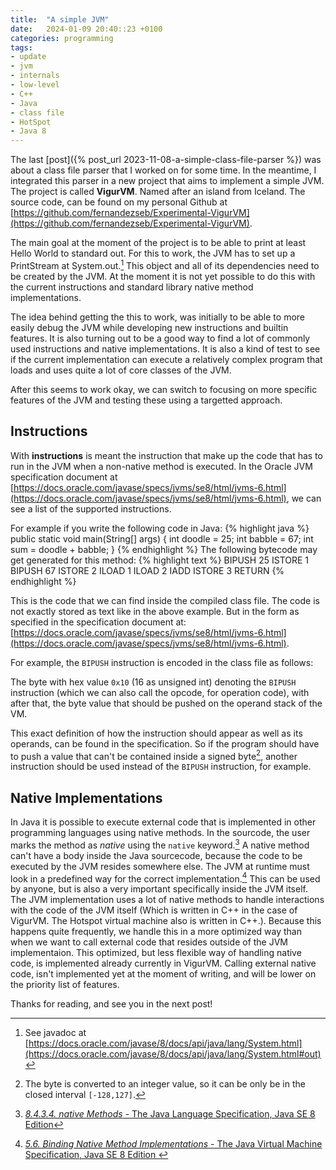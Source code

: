 ```yaml
---
title:  "A simple JVM"
date:   2024-01-09 20:40::23 +0100
categories: programming
tags:
- update
- jvm
- internals
- low-level
- C++
- Java
- class file
- HotSpot
- Java 8
---
```


The last [post]({% post_url 2023-11-08-a-simple-class-file-parser %}) was about a class file parser that I worked on for some time. In the meantime, I integrated this parser in a new project that aims to implement a simple JVM. The project is called **VigurVM**. Named after an island from Iceland.
The source code, can be found on my personal Github at [https://github.com/fernandezseb/Experimental-VigurVM](https://github.com/fernandezseb/Experimental-VigurVM).

The main goal at the moment of the project is to be able to print at least Hello World to standard out. For this to work, the JVM has to set up a PrintStream at System.out.[^1] This object and all of its dependencies need to be created by the JVM. At the moment it is not yet possible to do this with the current instructions and standard library native method implementations.

The idea behind getting the this to work, was initially to be able to more easily debug the JVM while developing new instructions and builtin features. It is also turning out to be a good way to find a lot of commonly used instructions and native implementations. It is also a kind of test to see if the current implementation can execute a relatively complex program that loads and uses quite a lot of core classes of the JVM.

After this seems to work okay, we can switch to focusing on more specific features of the JVM and testing these using a targetted approach.

## Instructions
With **instructions** is meant the instruction that make up the code that has to run in the JVM when a non-native method is executed. In the Oracle JVM specification document at [https://docs.oracle.com/javase/specs/jvms/se8/html/jvms-6.html](https://docs.oracle.com/javase/specs/jvms/se8/html/jvms-6.html), we can see a list of the supported instructions.

For example if you write the following code in Java:
{% highlight java %}
public static void main(String[] args) {
    int doodle = 25;
    int babble = 67;
    int sum = doodle + babble;
}
{% endhighlight %}
The following bytecode may get generated for this method:
{% highlight text %}
BIPUSH 25
ISTORE 1
BIPUSH 67
ISTORE 2
ILOAD 1
ILOAD 2
IADD
ISTORE 3
RETURN
{% endhighlight %}

This is the code that we can find inside the compiled class file. The code is not exactly stored as text like in the above example. But in the form as specified in the specification document at: [https://docs.oracle.com/javase/specs/jvms/se8/html/jvms-6.html](https://docs.oracle.com/javase/specs/jvms/se8/html/jvms-6.html).

For example, the `BIPUSH` instruction is encoded in the class file as follows:

The byte with hex value `0x10` (16 as unsigned int) denoting the `BIPUSH` instruction (which we can also call the opcode, for operation code), with after that, the byte value that should be pushed on the operand stack of the VM. 

This exact definition of how the instruction should appear as well as its operands, can be found in the specification. So if the program should have to push a value that can't be contained inside a signed byte[^2], another instruction should be used instead of the `BIPUSH` instruction, for example.

## Native Implementations
In Java it is possible to execute external code that is implemented in other programming languages using native methods. In the sourcode, the user marks the method as *native* using the `native` keyword.[^4] A native method can't have a body inside the Java sourcecode, because the code to be executed by the JVM resides somewhere else. The JVM at runtime must look in a predefined way for the correct implementation.[^3] This can be used by anyone, but is also a very important specifically inside the JVM itself. The JVM implementation uses a lot of native methods to handle interactions with the code of the JVM itself (Which is written in C++ in the case of VigurVM. The Hotspot virtual machine also is written in C++.). Because this happens quite frequently, we handle this in a more optimized way than when we want to call external code that resides outside of the JVM implementaion. This optimized, but less flexible way of handling native code, is implemented already currently in VigurVM. Calling external native code, isn't implemented yet at the moment of writing, and will be lower on the priority list of features.


Thanks for reading, and see you in the next post!


[^1]: See javadoc at [https://docs.oracle.com/javase/8/docs/api/java/lang/System.html](https://docs.oracle.com/javase/8/docs/api/java/lang/System.html#out)
[^2]: The byte is converted to an integer value, so it can be only be in the closed interval `[-128,127]`.
[^4]: [*8.4.3.4. native Methods* - The Java Language Specification, Java SE 8 Edition](https://docs.oracle.com/javase/specs/jls/se8/html/jls-8.html#jls-8.4.3.4)
[^3]: [*5.6. Binding Native Method Implementations* - The Java Virtual Machine Specification, Java SE 8 Edition ](https://docs.oracle.com/javase/specs/jvms/se8/html/jvms-5.html#jvms-5.6)